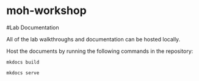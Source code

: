 # moh-workshop


#Lab Documentation

All of the lab walkthroughs and documentation can be hosted locally.

Host the documents by running the following commands in the repository:
```
mkdocs build

mkdocs serve
```